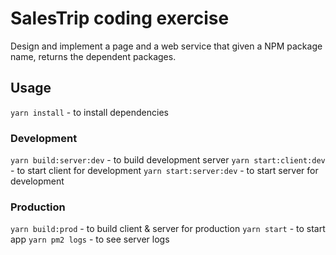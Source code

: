 # SalesTrip coding exercise

Design and implement a page and a web service that given a NPM package name, returns the dependent packages.

## Usage

`yarn install` - to install dependencies

### Development

`yarn build:server:dev` - to build development server
`yarn start:client:dev` - to start client for development
`yarn start:server:dev` - to start server for development

### Production

`yarn build:prod` - to build client & server for production
`yarn start` - to start app
`yarn pm2 logs` - to see server logs
